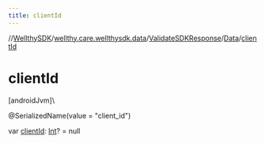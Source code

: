 ```yaml
---
title: clientId
---
```

//[WellthySDK](../../../../index.html)/[wellthy.care.wellthysdk.data](../../index.html)/[ValidateSDKResponse](../index.html)/[Data](index.html)/[clientId](client-id.html)



# clientId



[androidJvm]\




@SerializedName(value = "client_id")



var [clientId](client-id.html): [Int](https://kotlinlang.org/api/latest/jvm/stdlib/kotlin/-int/index.html)? = null




